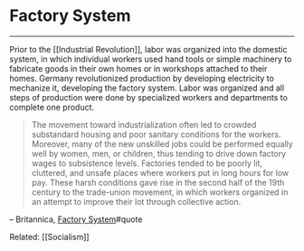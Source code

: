 # Factory System
---

Prior to the [[Industrial Revolution]], labor was organized into the domestic system, in which individual workers used hand tools or simple machinery to fabricate goods in their own homes or in workshops attached to their homes. Germany revolutionized production by developing electricity to mechanize it, developing the factory system. Labor was organized and all steps of production were done by specialized workers and departments to complete one product.

> The movement toward industrialization often led to crowded substandard housing and poor sanitary conditions for the workers. Moreover, many of the new unskilled jobs could be performed equally well by women, men, or children, thus tending to drive down factory wages to subsistence levels. Factories tended to be poorly lit, cluttered, and unsafe places where workers put in long hours for low pay. These harsh conditions gave rise in the second half of the 19th century to the trade-union movement, in which workers organized in an attempt to improve their lot through collective action.

– Britannica, [Factory System](https://www.britannica.com/topic/factory-system)#quote

Related: [[Socialism]]